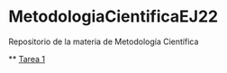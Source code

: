 # MetodologiaCientificaEJ22
Repositorio de la materia de Metodología Científica 

** [Tarea 1](https://github.com/lgutierrezr/MetodologiaCientificaEJ22/blob/main/Tarea1.pdf)
